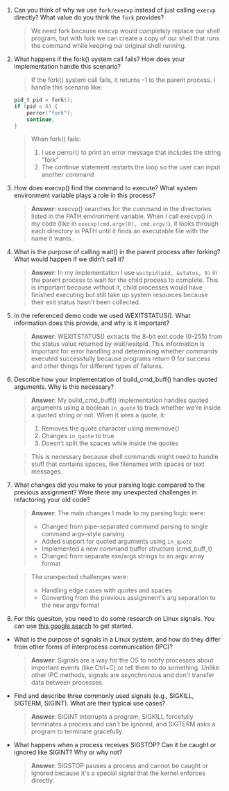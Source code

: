 1. Can you think of why we use `fork/execvp` instead of just calling `execvp` directly? What value do you think the `fork` provides?

    > We need fork because execvp would completely replace our shell program, but with fork we can create a copy of our shell that runs the command while keeping our original shell running.

2. What happens if the fork() system call fails? How does your implementation handle this scenario?

    > If the fork() system call fails, it returns -1 to the parent process. I handle this scenario like:
    ```c
    pid_t pid = fork();
    if (pid < 0) {
        perror("fork");
        continue;
    }
    ```
    > When fork() fails:
    > 1. I use perror() to print an error message that includes the string "fork"
    > 2. The continue statement restarts the loop so the user can input another command

3. How does execvp() find the command to execute? What system environment variable plays a role in this process?

    > **Answer**: execvp() searches for the command in the directories listed in the PATH environment variable. When I call execvp() in my code (like in `execvp(cmd.argv[0], cmd.argv)`), it looks through each directory in PATH until it finds an executable file with the name it wants.

4. What is the purpose of calling wait() in the parent process after forking? What would happen if we didn’t call it?

    > **Answer**: In my implementation I use `waitpid(pid, &status, 0)` in the parent process to wait for the child process to complete. This is important because without it, child processes would have finished executing but still take up system resources because their exit status hasn't been collected.

5. In the referenced demo code we used WEXITSTATUS(). What information does this provide, and why is it important?

    > **Answer**: WEXITSTATUS() extracts the 8-bit exit code (0-255) from the status value returned by wait/waitpid. This information is important for error handling and determining whether commands executed successfully because programs return 0 for success and other things for different types of failures.

6. Describe how your implementation of build_cmd_buff() handles quoted arguments. Why is this necessary?

    > **Answer**: My build_cmd_buff() implementation handles quoted arguments using a boolean `in_quote` to track whether we're inside a quoted string or not. When it sees a quote, it:
    > 1. Removes the quote character using memmove()
    > 2. Changes `in_quote` to true
    > 3. Doesn't split the spaces while inside the quotes

    > This is necessary because shell commands might need to handle stuff that contains spaces, like filenames with spaces or text messages.

7. What changes did you make to your parsing logic compared to the previous assignment? Were there any unexpected challenges in refactoring your old code?

    > **Answer**: The main changes I made to my parsing logic were:
    > - Changed from pipe-separated command parsing to single command argv-style parsing
    >- Added support for quoted arguments using `in_quote`
    > - Implemented a new command buffer structure (cmd_buff_t)
    > - Changed from separate exe/args strings to an argv array format

    > The unexpected challenges were:
    > - Handling edge cases with quotes and spaces
    > - Converting from the previous assignment's arg separation to the new argv format

8. For this quesiton, you need to do some research on Linux signals. You can use [this google search](https://www.google.com/search?q=Linux+signals+overview+site%3Aman7.org+OR+site%3Alinux.die.net+OR+site%3Atldp.org&oq=Linux+signals+overview+site%3Aman7.org+OR+site%3Alinux.die.net+OR+site%3Atldp.org&gs_lcrp=EgZjaHJvbWUyBggAEEUYOdIBBzc2MGowajeoAgCwAgA&sourceid=chrome&ie=UTF-8) to get started.

- What is the purpose of signals in a Linux system, and how do they differ from other forms of interprocess communication (IPC)?

    > **Answer**:  Signals are a way for the OS to notify processes about important events (like Ctrl+C) or tell them to do something. Unlike other IPC methods, signals are asynchronous and don't transfer data between processes.

- Find and describe three commonly used signals (e.g., SIGKILL, SIGTERM, SIGINT). What are their typical use cases?

    > **Answer**:  SIGINT interrupts a program, SIGKILL forcefully terminates a process and can't be ignored, and SIGTERM asks a program to terminate gracefully

- What happens when a process receives SIGSTOP? Can it be caught or ignored like SIGINT? Why or why not?

    > **Answer**:  SIGSTOP pauses a process and cannot be caught or ignored because it's a special signal that the kernel enforces directly.
